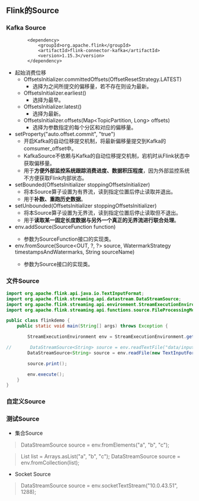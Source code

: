 ## **Flink的Source**

### Kafka Source

```
        <dependency>
            <groupId>org.apache.flink</groupId>
            <artifactId>flink-connector-kafka</artifactId>
            <version>1.15.3</version>
        </dependency>
```

- 起始消费位移
  - OffsetsInitializer.committedOffsets(OffsetResetStrategy.LATEST)
    - 选择为之间所提交的偏移量，若不存在则设为最新。
  - OffsetsInitializer.earliest()
    - 选择为最早。
  - OffsetsInitializer.latest()
    - 选择为最新。
  - OffsetsInitializer.offsets(Map<TopicPartition, Long> offsets)
    - 选择为参数指定的每个分区和对应的偏移量。
- setProperty("auto.offset.commit", "true")
  - 开启Kafka的自动位移提交机制，将最新偏移量提交到Kafka的comsumer_offset中。
  - KafkaSource不依赖与Kafka的自动位移提交机制，宕机时从Flink状态中获取偏移量。
  - 用于**方便外部监控系统跟踪消费进度、数据积压程度**，因为外部监控系统不方便获取Flink内部状态。
- setBounded(OffsetsInitializer stoppingOffsetsInitializer)
  - 将本Source算子设置为有界流，读到指定位置后停止读取并退出。
  - 用于**补数、重跑历史数据**。
- setUnbounded(OffsetsInitializer stoppingOffsetsInitializer)
  - 将本Source算子设置为无界流，读到指定位置后停止读取但不退出。
  - 用于**读取某一固定长度数据与另外一个真正的无界流进行联合处理**。
- env.addSource(SourceFunction<OUT> function)
  - 参数为SourceFunction接口的实现类。
- env.fromSource(Source<OUT, ?, ?> source, WatermarkStrategy<OUT> timestampsAndWatermarks, String sourceName)
  - 参数为Source接口的实现类。

### 文件Source

```java
import org.apache.flink.api.java.io.TextInputFormat;
import org.apache.flink.streaming.api.datastream.DataStreamSource;
import org.apache.flink.streaming.api.environment.StreamExecutionEnvironment;
import org.apache.flink.streaming.api.functions.source.FileProcessingMode;

public class flinkdemo {
    public static void main(String[] args) throws Exception {

        StreamExecutionEnvironment env = StreamExecutionEnvironment.getExecutionEnvironment();

//       DataStreamSource<String> source = env.readTextFile("data/input");
        DataStreamSource<String> source = env.readFile(new TextInputFormat(null), "data/input", FileProcessingMode.PROCESS_CONTINUOUSLY, 1000);

        source.print();

        env.execute();
    }
}
```

### 自定义Source

### 测试Source

- 集合Source

> DataStreamSource<String> source = env.fromElements("a", "b", "c");

> List<String> list = Arrays.asList("a", "b", "c");
> DataStreamSource<String> source = env.fromCollection(list);

- Socket Source

> DataStreamSource<String> source = env.socketTextStream("10.0.43.51", 1288);